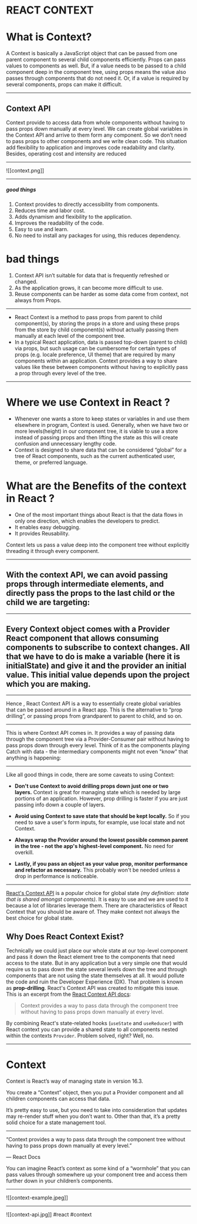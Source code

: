 # REACT CONTEXT
# What is Context?

A Context is basically a JavaScript object that can be passed from one parent component to several child components efficiently. Props can pass values to components as well. But, if a value needs to be passed to a child component deep in the component tree, using props means the value also passes through components that do not need it. Or, if a value is required by several components, props can make it difficult.
***
## **Context API**
Context provide to access data from whole components without having to pass props down manually at every level. We can create global variables in the Context API and arrive to them form any component. So we don’t need to pass props to other components and we write clean code. This situation add flexibility to application and improves code readability and clarity. Besides, operating cost and intensity are reduced
***
![[context.png]]
***
##### good things

1.  Context provides to directly accessibility from components.
2.  Reduces time and labor cost.
3.  Adds dynamism and flexibility to the application.
4.  Improves the readability of the code.
5.  Easy to use and learn.
6.  No need to install any packages for using, this reduces dependency.

# bad things
1.  Context API isn’t suitable for data that is frequently refreshed or changed.
2.  As the application grows, it can become more difficult to use.
3.  Reuse components can be harder as some data come from context, not always from Props.
***

-   React Context is a method to pass props from parent to child component(s), by storing the props in a store and using these props from the store by child component(s) without actually passing them manually at each level of the component tree.
-   In a typical React application, data is passed top-down (parent to child) via props, but such usage can be cumbersome for certain types of props (e.g. locale preference, UI theme) that are required by many components within an application. Context provides a way to share values like these between components without having to explicitly pass a prop through every level of the tree.
***
# Where we use Context in React ?

-   Whenever one wants a store to keep states or variables in and use them elsewhere in program, Context is used. Generally, when we have two or more levels(height) in our component tree, it is viable to use a store instead of passing props and then lifting the state as this will create confusion and unnecessary lengthy code.
-   Context is designed to share data that can be considered “global” for a tree of React components, such as the current authenticated user, theme, or preferred language.

# What are the Benefits of the context in React ?

-   One of the most important things about React is that the data flows in only one direction, which enables the developers to predict.
-   It enables easy debugging.
-   It provides Reusability.

Context lets us pass a value deep into the component tree without explicitly threading it through every component.
***
## With the context API, we can avoid passing props through intermediate elements, and directly pass the props to the last child or the child we are targeting:
***
## Every Context object comes with a Provider React component that allows consuming components to subscribe to context changes. All that we have to do is make a variable (here it is initialState) and give it and the provider an initial value. This initial value depends upon the project which you are making.
***
Hence , React Context API is a way to essentially create global variables that can be passed around in a React app. This is the alternative to “prop drilling”, or passing props from grandparent to parent to child, and so on.
***
This is where Context API comes in. It provides a way of passing data through the component tree via a Provider-Consumer pair without having to pass props down through every level. Think of it as the components playing Catch with data - the intermediary components might not even "know" that anything is happening:
***
Like all good things in code, there are some caveats to using Context:

-   **Don't use Context to avoid drilling props down just one or two layers.** Context is great for managing state which is needed by large portions of an application. However, prop drilling is faster if you are just passing info down a couple of layers.
    
-   **Avoid using Context to save state that should be kept locally.** So if you need to save a user's form inputs, for example, use local state and not Context.
    
-   **Always wrap the Provider around the lowest possible common parent in the tree - not the app's highest-level component.** No need for overkill.
    
-   **Lastly, if you pass an object as your value prop, monitor performance and refactor as necessary.** This probably won't be needed unless a drop in performance is noticeable.
***
[React's Context API](https://reactjs.org/docs/context.html) is a popular choice for global state _(my definition: state that is shared amongst components)_. It is easy to use and we are used to it because a lot of libraries leverage them. There are characteristics of React Context that you should be aware of. They make context not always the best choice for global state.

## Why Does React Context Exist?

Technically we could just place our whole state at our top-level component and pass it down the React element tree to the components that need access to the state. But in any application but a very simple one that would require us to pass down the state several levels down the tree and through components that are not using the state themselves at all. It would pollute the code and ruin the Developer Experience (DX). That problem is known as **prop-drilling**. React's Context API was created to mitigate this issue. This is an excerpt from the [React Context API docs](https://reactjs.org/docs/context.html):

> Context provides a way to pass data through the component tree without having to pass props down manually at every level.

By combining React's state-related hooks (`useState` and `useReducer`) with React context you can provide a shared state to all components nested within the contexts `Provider`. Problem solved, right? Well, no. 
***
# Context

Context is React’s way of managing state in version 16.3.

You create a “Context” object, then you put a Provider component and all children components can access that data.

It’s pretty easy to use, but you need to take into consideration that updates may re-render stuff when you don’t want to. Other than that, it’s a pretty solid choice for a state management tool.
***
“Context provides a way to pass data through the component tree without having to pass props down manually at every level.”  
  
— React Docs

You can imagine React’s context as some kind of a “wormhole” that you can pass values through somewhere up your component tree and access them further down in your children’s components.
***
![[context-example.jpeg]]
***
![[context-api.jpg]]
#react #context
